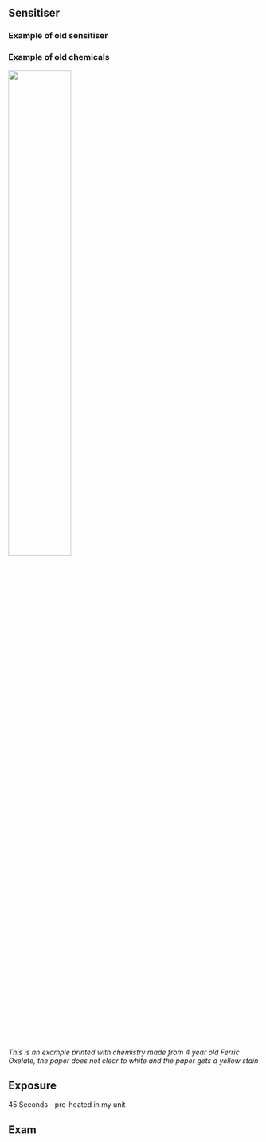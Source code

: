 

## Sensitiser



### Example of old sensitiser

### Example of old chemicals 

<img src="https://github.com/user-attachments/assets/464cbd1f-af76-451d-aab9-9eccb762ed83" width="50%" />

_This is an example printed with chemistry made from 4 year old Ferric Oxelate, the paper does not clear to white and the paper gets a yellow stain_

## Exposure 

45 Seconds - pre-heated in my unit

## Exam

